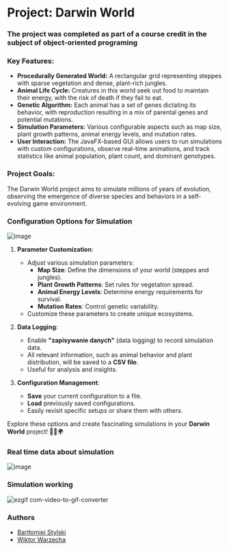 # Project: Darwin World
### The project was completed as part of a course credit in the subject of object-oriented programing

### Key Features:
* **Procedurally Generated World:** A rectangular grid representing steppes with sparse vegetation and dense, plant-rich jungles.
* **Animal Life Cycle:** Creatures in this world seek out food to maintain their energy, with the risk of death if they fail to eat.
* **Genetic Algorithm:** Each animal has a set of genes dictating its behavior, with reproduction resulting in a mix of parental genes and potential mutations.
* **Simulation Parameters:** Various configurable aspects such as map size, plant growth patterns, animal energy levels, and mutation rates.
* **User Interaction:** The JavaFX-based GUI allows users to run simulations with custom configurations, observe real-time animations, and track statistics like animal population, plant count, and dominant genotypes.

### Project Goals:
The Darwin World project aims to simulate millions of years of evolution, observing the emergence of diverse species and behaviors in a self-evolving game environment.

### Configuration Options for Simulation

![image](https://github.com/stylub/Projekt_Darwin_World/assets/47119994/c2185f0a-5108-4fad-b7d1-cf295f064fb0)

1. **Parameter Customization**:
   - Adjust various simulation parameters:
     - **Map Size**: Define the dimensions of your world (steppes and jungles).
     - **Plant Growth Patterns**: Set rules for vegetation spread.
     - **Animal Energy Levels**: Determine energy requirements for survival.
     - **Mutation Rates**: Control genetic variability.
   - Customize these parameters to create unique ecosystems.

2. **Data Logging**:
   - Enable **"zapisywanie danych"** (data logging) to record simulation data.
   - All relevant information, such as animal behavior and plant distribution, will be saved to a **CSV file**.
   - Useful for analysis and insights.

3. **Configuration Management**:
   - **Save** your current configuration to a file.
   - **Load** previously saved configurations.
   - Easily revisit specific setups or share them with others.

Explore these options and create fascinating simulations in your **Darwin World** project! 🌿🦎🌍
### Real time data about simulation
![image](https://github.com/stylub/Projekt_Darwin_World/assets/47119994/4a471f57-2d01-4253-9bc3-b9e33997ae09)


### Simulation working

![ezgif com-video-to-gif-converter](https://github.com/stylub/Projekt_Darwin_World/assets/47119994/5e397dda-81b6-4d69-b17b-a3f441c1701b)

### Authors
* [Bartłomiej Stylski](https://github.com/stylub)
* [Wiktor Warzecha](https://github.com/WWarzecha)




